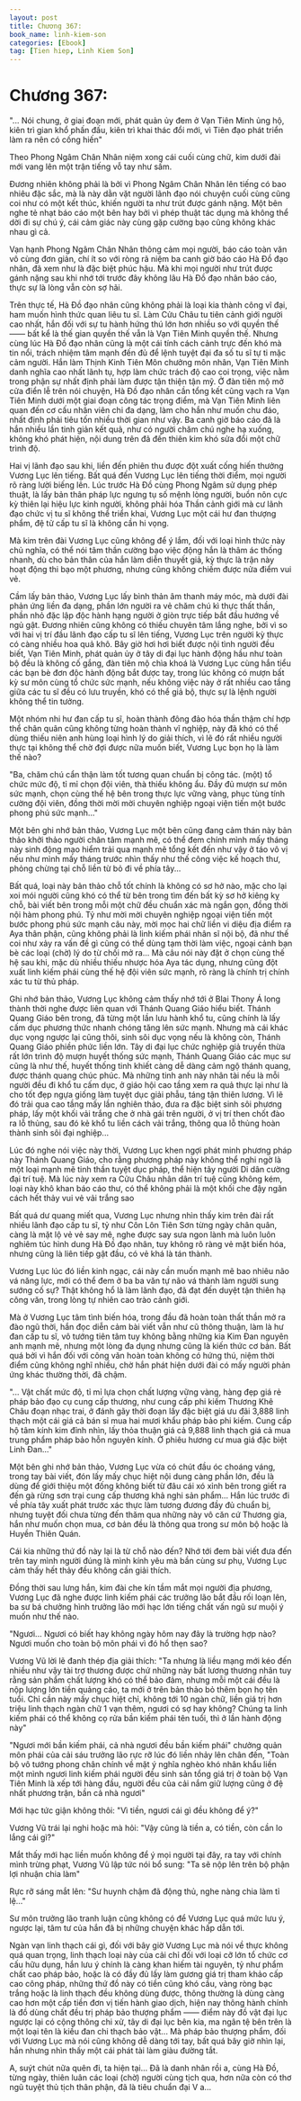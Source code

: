 ```yaml
---
layout: post
title: Chương 367: 
book_name: linh-kiem-son
categories: [Ebook]
tag: [Tien hiep, Linh Kiem Son]
---
```


# Chương 367: 

"... Nói chung, ở giai đoạn mới, phát quản ủy đem ở Vạn Tiên Minh ủng hộ, kiên trì gian khổ phấn đấu, kiên trì khai thác đổi mới, vì Tiên đạo phát triển làm ra nên có cống hiến"

Theo Phong Ngâm Chân Nhân niệm xong cái cuối cùng chữ, kim dưới đài mới vang lên một trận tiếng vỗ tay như sấm.

Đương nhiên không phải là bởi vì Phong Ngâm Chân Nhân lên tiếng có bao nhiêu đặc sắc, mà là này dằn vặt người lãnh đạo nói chuyện cuối cùng cũng coi như có một kết thúc, khiến người ta như trút được gánh nặng. Một bên nghe tẻ nhạt báo cáo một bên hay bởi vì phép thuật tác dụng mà không thể dời đi sự chú ý, cái cảm giác này cùng gặp cường bạo cũng không khác nhau gì cả.

Vạn hạnh Phong Ngâm Chân Nhân thông cảm mọi người, báo cáo toàn văn vô cùng đơn giản, chí ít so với ròng rã niệm ba canh giờ báo cáo Hà Đồ đạo nhân, đã xem như là đặc biệt phúc hậu. Mà khi mọi người như trút được gánh nặng sau khi nhớ tới trước đây không lâu Hà Đồ đạo nhân báo cáo, thực sự là lòng vẫn còn sợ hãi.

Trên thực tế, Hà Đồ đạo nhân cũng không phải là loại kia thành công vĩ đại, ham muốn hình thức quan liêu tu sĩ. Làm Cửu Châu tu tiên cảnh giới người cao nhất, hắn đối với sự tu hành hứng thú lớn hơn nhiều so với quyền thế —— bất kể là thế gian quyền thế vẫn là Vạn Tiên Minh quyền thế. Nhưng cùng lúc Hà Đồ đạo nhân cũng là một cái tính cách cảnh trực đến khó mà tin nổi, trách nhiệm tâm mạnh đến đủ để lệnh tuyệt đại đa số tu sĩ tự ti mặc cảm người. Hắn làm Thịnh Kinh Tiên Môn chưởng môn nhân, Vạn Tiên Minh danh nghĩa cao nhất lãnh tụ, hợp làm chức trách độ cao coi trọng, việc nằm trong phận sự nhất định phải làm được tận thiện tận mỹ. Ở đàn tiên mộ mở cửa điển lễ trên nói chuyện, Hà Đồ đạo nhân cần tổng kết cũng vạch ra Vạn Tiên Minh dưới một giai đoạn công tác trọng điểm, mà Vạn Tiên Minh liên quan đến cơ cấu nhân viên chi đa dạng, làm cho hắn như muốn chu đáo, nhất định phải tiêu tốn nhiều thời gian như vậy. Ba canh giờ báo cáo đã là hắn nhiều lần tinh giản kết quả, như có người chăm chú nghe hạ xuống, không khó phát hiện, nội dung trên đã đến thiên kim khó sửa đổi một chữ trình độ.

Hai vị lãnh đạo sau khi, liền đến phiên thu được đột xuất cống hiến thưởng Vương Lục lên tiếng. Bất quá đến Vương Lục lên tiếng thời điểm, mọi người rõ ràng lười biếng lên. Lúc trước Hà Đồ cùng Phong Ngâm sử dụng phép thuật, là lấy bản thân pháp lực ngưng tụ số mệnh lòng người, buồn nôn cực kỳ thiên lại hiệu lực kinh người, không phải hóa Thần cảnh giới mà cư lãnh đạo chức vị tu sĩ không thể triển khai, Vương Lục một cái hư đan thượng phẩm, đệ tử cấp tu sĩ là không cần hi vọng.

Mà kim trên đài Vương Lục cũng không để ý lắm, đối với loại hình thức này chủ nghĩa, có thể nói tâm thần cường bạo việc động hắn là thâm ác thống nhanh, dù cho bản thân của hắn làm diễn thuyết giả, kỳ thực là trận này hoạt động thi bạo một phương, nhưng cũng không chiếm được nửa điểm vui vẻ.

Cầm lấy bản thảo, Vương Lục lấy bình thản âm thanh máy móc, mà dưới đài phản ứng liền đa dạng, phần lớn người ra vẻ chăm chú kì thực thất thần, phần nhỏ đặc lập độc hành hạng người ở giòn trực tiếp bắt đầu hướng về ngủ gật. Đương nhiên cũng không có thiếu chuyên tâm lắng nghe, bởi vì so với hai vị trí đầu lãnh đạo cấp tu sĩ lên tiếng, Vương Lục trên người kỳ thực có càng nhiều hoa quả khô. Bây giờ hơi hơi biết được nội tình người đều biết, Vạn Tiên Minh, phát quản ủy ở tây di đại lục hành động hầu như toàn bộ đều là không cố gắng, đàn tiên mộ chìa khoá là Vương Lục cùng hắn tiểu các bạn bè đơn độc hành động bắt được tay, trong lúc không có mượn bất kỳ sư môn cùng tổ chức sức mạnh, nếu không việc này ở rất nhiều cao tầng giữa các tu sĩ đều có lưu truyền, khó có thể giả bộ, thực sự là lệnh người không thể tin tưởng.

Một nhóm nhi hư đan cấp tu sĩ, hoàn thành đông đảo hóa thần thậm chí hợp thể chân quân cũng không từng hoàn thành vĩ nghiệp, này đã khó có thể dùng thiếu niên anh hùng loại hình lý do giải thích, vì lẽ đó rất nhiều người thực tại không thể chờ đợi được nữa muốn biết, Vương Lục bọn họ là làm thế nào?

"Ba, chăm chú cẩn thận làm tốt tương quan chuẩn bị công tác. (một) tổ chức mức độ, tỉ mỉ chọn đội viên, thà thiếu không ẩu. Đầy đủ mượn sư môn sức mạnh, chọn cùng thế hệ bên trong thực lực vững vàng, phục tùng tính cường đội viên, đồng thời mời mời chuyên nghiệp ngoại viện tiến một bước phong phú sức mạnh..."

Một bên ghi nhớ bản thảo, Vương Lục một bên cũng đang cảm thán này bản thảo khởi thảo người chân tâm mạnh mẽ, có thể đem chính mình mấy tháng này sinh động mạo hiểm trải qua mạnh mẽ tổng kết đến như vậy ở táo vô vị nếu như mình mấy tháng trước nhìn thấy như thế công việc kế hoạch thư, phỏng chừng tại chỗ liền từ bỏ đi về phía tây...

Bất quá, loại này bản thảo chỗ tốt chính là không có sơ hở nào, mặc cho lại xoi mói người cũng khó có thể từ bên trong tìm đến bất kỳ sơ hở kiêng kỵ chỗ, bài viết bên trong mỗi một chữ đều chuẩn xác mà ngắn gọn, đồng thời nội hàm phong phú. Tỷ như mời mời chuyên nghiệp ngoại viện tiến một bước phong phú sức mạnh câu này, mời mọc hai chữ liền vi diệu địa điểm ra Aya thân phận, cũng không phải là linh kiếm phái nhân sĩ nội bộ, đã như thế coi như xảy ra vấn đề gì cũng có thể dùng tạm thời làm việc, ngoại cảnh bạn bè các loại (chờ) lý do từ chối mở ra... Mà câu nói này đặt ở chọn cùng thế hệ sau khi, mặc dù nhiều thiếu nhược hóa Aya tác dụng, nhưng cũng đột xuất linh kiếm phái cùng thế hệ đội viên sức mạnh, rõ ràng là chính trị chính xác tu từ thủ pháp.

Ghi nhớ bản thảo, Vương Lục không cảm thấy nhớ tới ở Blai Thony Á long thành thời nghe được liên quan với Thánh Quang Giáo hiểu biết. Thánh Quang Giáo bên trong, đã từng một lần lưu hành khổ tu, cũng chính là lấy cấm dục phương thức nhanh chóng tăng lên sức mạnh. Nhưng mà cái khác dục vọng ngược lại cũng thôi, sinh sôi dục vọng nếu là không còn, Thánh Quang Giáo phiền phức liền lớn. Tây di đại lục chức nghiệp giả truyền thừa rất lớn trình độ mượn huyết thống sức mạnh, Thánh Quang Giáo các mục sư cũng là như thế, huyết thống tinh khiết càng dễ dàng cảm ngộ thánh quang, được thánh quang chúc phúc. Mà những tinh anh này nhân tài nếu là mỗi người đều đi khổ tu cấm dục, ở giáo hội cao tầng xem ra quả thực lại như là cho tốt đẹp ngựa giống làm tuyệt dục giải phẫu, táng tận thiên lương. Vì lẽ đó trải qua cao tầng mấy lần nghiên thảo, đưa ra đặc biệt sinh sôi phương pháp, lấy một khối vải trắng che ở nhà gái trên người, ở vị trí then chốt đào ra lỗ thủng, sau đó kẻ khổ tu liền cách vải trắng, thông qua lỗ thủng hoàn thành sinh sôi đại nghiệp...

Lúc đó nghe nói việc này thời, Vương Lục khen ngợi phát minh phương pháp này Thánh Quang Giáo, cho rằng phương pháp này không thể nghi ngờ là một loại mạnh mẽ tinh thần tuyệt dục pháp, thể hiện tây người Di dân cường đại trí tuệ. Mà lúc này xem ra Cửu Châu nhân dân trí tuệ cũng không kém, loại này khô khan báo cáo thư, có thể không phải là một khối che đậy ngăn cách hết thảy vui vẻ vải trắng sao

Bất quá dư quang miết qua, Vương Lục nhưng nhìn thấy kim trên đài rất nhiều lãnh đạo cấp tu sĩ, tỷ như Côn Lôn Tiên Sơn từng ngày chân quân, càng là mặt lộ vẻ vẻ say mê, nghe được say sưa ngon lành mà luôn luôn nghiêm túc hình dung Hà Đồ đạo nhân, tuy không rõ ràng vẻ mặt biến hóa, nhưng cũng là liên tiếp gật đầu, có vẻ khá là tán thành.

Vương Lục lúc đó liền kinh ngạc, cái này cần muốn mạnh mẽ bao nhiêu não vá năng lực, mới có thể đem ở ba ba văn tự não vá thành làm người sung sướng cố sự? Thật không hổ là làm lãnh đạo, đã đạt đến duyệt tận thiên hạ công văn, trong lòng tự nhiên cao trào cảnh giới.

Mà ở Vương Lục tâm tình biến hóa, trong đầu đã hoàn toàn thất thần mở ra đào ngũ thời, hắn đọc diễn cảm bài viết vẫn như cũ thông thuận, làm là hư đan cấp tu sĩ, vô tướng tiên tâm tuy không bằng những kia Kim Đan nguyên anh mạnh mẽ, nhưng một lòng đa dụng nhưng cũng là kiến thức cơ bản. Bất quá bởi vì hắn đối với công văn hoàn toàn không có hứng thú, niệm thời điểm cũng không nghĩ nhiều, chờ hắn phát hiện dưới đài có mấy người phản ứng khác thường thời, đã chậm.

"... Vật chất mức độ, tỉ mỉ lựa chọn chất lượng vững vàng, hàng đẹp giá rẻ pháp bảo đạo cụ cung cấp thương, như cung cấp phi kiếm Thương Khê Châu đoạn nhạc trai, ở đánh gãy thời đoạn lấy đặc biệt giá ưu đãi 3,888 linh thạch một cái giá cả bán sỉ mua hai mươi khẩu pháp bảo phi kiếm. Cung cấp hộ tâm kính kim đỉnh nhìn, lấy thỏa thuận giá cả 9,888 linh thạch giá cả mua trung phẩm pháp bảo hỗn nguyên kính. Ở phiêu hương cư mua giá đặc biệt Linh Đan..."

Một bên ghi nhớ bản thảo, Vương Lục vừa có chút đầu óc choáng váng, trong tay bài viết, đón lấy mấy chục hiệt nội dung càng phần lớn, đều là dùng để giới thiệu một đống không biết từ đâu cái xó xỉnh bên trong giết ra đến gà rừng sơn trại cung cấp thương khả nghi sản phẩm... Hắn lúc trước đi về phía tây xuất phát trước xác thực làm tương đương đầy đủ chuẩn bị, nhưng tuyệt đối chưa từng đến thăm qua những này vô căn cứ Thương gia, hắn như muốn chọn mua, cơ bản đều là thông qua trong sư môn bộ hoặc là Huyền Thiên Quán.

Cái kia những thứ đồ này lại là từ chỗ nào đến? Nhớ tới đem bài viết đưa đến trên tay mình người đúng là mình kính yêu mà bần cùng sư phụ, Vương Lục cảm thấy hết thảy đều không cần giải thích.

Đồng thời sau lưng hắn, kim đài che kín tầm mắt mọi người địa phương, Vương Lục đã nghe được linh kiếm phái các trưởng lão bắt đầu rối loạn lên, ba sư bá chưởng hình trưởng lão mới hạc lớn tiếng chất vấn ngũ sư muội ý muốn như thế nào.

"Ngươi... Ngươi có biết hay không ngày hôm nay đây là trường hợp nào? Ngươi muốn cho toàn bộ môn phái vì đó hổ thẹn sao?

Vương Vũ lời lẽ đanh thép địa giải thích: "Ta nhưng là liều mạng mới kéo đến nhiều như vậy tài trợ thương được chứ những này bất lương thương nhân tuy rằng sản phẩm chất lượng khó có thể bảo đảm, nhưng mỗi một cái đều là nộp lượng lớn tiền quảng cáo, ta mới ở trên bản thảo bỏ thêm bọn họ tên tuổi. Chỉ cần này mấy chục hiệt chỉ, không tới 10 ngàn chữ, liền giá trị hơn triệu linh thạch ngàn chữ 1 vạn thêm, ngươi có sợ hay không? Chúng ta linh kiếm phái có thể không cọ rửa bần kiếm phái tên tuổi, thì ở lần hành động này"

"Ngươi mới bần kiếm phái, cả nhà ngươi đều bần kiếm phái" chưởng quản môn phái của cải sáu trưởng lão rực rỡ lúc đó liền nhảy lên chân đến, "Toàn bộ vô tướng phong chân chính về mặt ý nghĩa nghèo khó nhân khẩu liền một mình ngươi linh kiếm phái người đều sinh sản tổng giá trị ở toàn bộ Vạn Tiên Minh là xếp tới hàng đầu, người đều của cải nắm giữ lượng cũng ở đệ nhất phương trận, bần cả nhà ngươi"

Mới hạc tức giận không thôi: "Vì tiền, ngươi cái gì đều không để ý?"

Vương Vũ trái lại nghi hoặc mà hỏi: "Vậy cũng là tiền a, có tiền, còn cần lo lắng cái gì?"

Mắt thấy mới hạc liền muốn không để ý mọi người tại đây, ra tay với chính mình trừng phạt, Vương Vũ lập tức nói bổ sung: "Ta sẽ nộp lên trên bộ phận lợi nhuận chia làm"

Rực rỡ sáng mắt lên: "Sư huynh chậm đã động thủ, nghe nàng chia làm tỉ lệ..."

Sư môn trưởng lão tranh luận cũng không có để Vương Lục quá mức lưu ý, ngược lại, tâm tư của hắn đã bị những chuyện khác hấp dẫn tới.

Ngàn vạn linh thạch cái gì, đối với bây giờ Vương Lục mà nói về thực không quá quan trọng, linh thạch loại này của cải chỉ đối với loại cỡ lớn tổ chức cơ cấu hữu dụng, hắn lưu ý chính là càng khan hiếm tài nguyên, tỷ như phẩm chất cao pháp bảo, hoặc là có đầy đủ lấy làm gương giá trị tham khảo cấp cao công pháp, những thứ đồ này có tiền cũng khó cầu, vàng ròng bạc trắng hoặc là linh thạch đều không dùng được, thông thường là dùng càng cao hơn một cấp tiền đơn vị tiến hành giao dịch, hiện nay thông hành chính là đồ dùng chất đều trị pháp bảo thượng phẩm —— điểm này đồ vật đại lục ngược lại có cộng thông chi xử, tây di đại lục bên kia, ma ngân tệ bên trên là một loại tên là kiều đan chi thạch bảo vật... Mà pháp bảo thượng phẩm, đối với Vương Lục mà nói cũng không dễ dàng tới tay, bất quá bây giờ nhìn lại, hắn nhưng nhìn thấy một cái phát tài làm giàu đường tắt.

A, suýt chút nữa quên đi, ta hiện tại... Đã là danh nhân rồi a, cùng Hà Đồ, từng ngày, thiên luân các loại (chờ) người cùng tịch qua, hơn nữa còn có thơ ngũ tuyệt thủ tịch thân phận, đã là tiêu chuẩn đại V a...